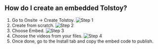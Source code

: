 ## How do I create an embedded Tolstoy?

1. Go to Onsite -> Create Tolstoy. ![Step 1](https://downloads.intercomcdn.com/i/o/949427222/ad59f6a50880be1ff395966a/image.png)
2. Create from scratch. ![Step 2](https://downloads.intercomcdn.com/i/o/949427826/bc562e2b3c99ce72336edc8a/image.png)
3. Choose Embed. ![Step 3](https://downloads.intercomcdn.com/i/o/949428183/cb4bc8c028a501f39504e282/image.png)
4. Choose the videos from your files. ![Step 4](https://downloads.intercomcdn.com/i/o/949429281/e7c592f9daf02eccbc731b53/image.png)
5. Once done, go to the Install tab and copy the embed code to publish. 
